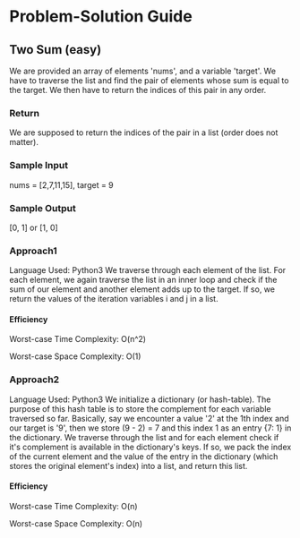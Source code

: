 # Problem-Solution Guide

## Two Sum (easy)
We are provided an array of elements 'nums', and a variable 'target'. We have to traverse the list and find the pair of elements whose sum is equal to the target. We then have to return the indices of this pair in any order.

### Return
We are supposed to return the indices of the pair in a list (order does not matter).

### Sample Input
nums = [2,7,11,15], target = 9

### Sample Output
[0, 1] or [1, 0]

### Approach1
Language Used: Python3
We traverse through each element of the list. For each element, we again traverse the list in an inner loop and check if the sum of our element and another element adds up to the target. If so, we return the values of the iteration variables i and j in a list.

#### Efficiency
Worst-case Time Complexity: O(n^2)

Worst-case Space Complexity: O(1)



### Approach2
Language Used: Python3
We initialize a dictionary (or hash-table). The purpose of this hash table is to store the complement for each variable traversed so far. Basically, say we encounter a value '2' at the 1th index and our target is '9', then we store (9 - 2) = 7 and this index 1 as an entry {7: 1} in the dictionary. We traverse through the list and for each element check if it's complement is available in the dictionary's keys. If so, we pack the index of the current element and the value of the entry in the dictionary (which stores the original element's index) into a list, and return this list.

#### Efficiency
Worst-case Time Complexity: O(n)

Worst-case Space Complexity: O(n)
